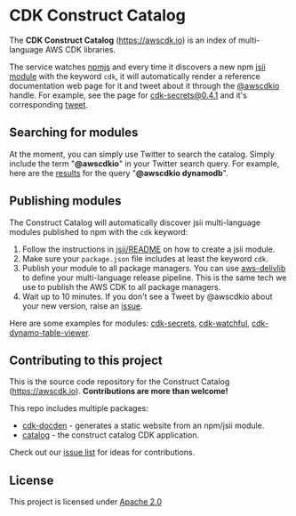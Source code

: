 # CDK Construct Catalog

The **CDK Construct Catalog** (https://awscdk.io) is an index of multi-language AWS CDK libraries. 

The service watches [npmjs](npmjs.com) and every time it discovers a new npm [jsii module](https://github.com/aws/jsii) with the keyword `cdk`, it will automatically render a reference documentation web page for it and tweet about it through the [@awscdkio](https://twitter.com/awscdkio) handle. For example, see the page for [cdk-secrets@0.4.1](https://awscdk.io/packages/cdk-secrets@0.4.1) and it's corresponding [tweet](https://twitter.com/awscdkio/status/1211268176274694145).

## Searching for modules

At the moment, you can simply use Twitter to search the catalog. Simply include the term "**@awscdkio**" in your Twitter search query. For example, here are the [results](https://twitter.com/search?q=%40awscdkio%20dynamodb) for the query "**@awscdkio dynamodb**".

## Publishing modules

The Construct Catalog will automatically discover jsii multi-language modules published to npm with the `cdk` keyword:

1. Follow the instructions in [jsii/README](https://github.com/aws/jsii) on how to create a jsii module.
2. Make sure your `package.json` file includes at least the keyword `cdk`.
3. Publish your module to all package managers. You can use [aws-delivlib](https://github.com/awslabs/aws-delivlib) to define your multi-language release pipeline. This is the same tech we use to publish the AWS CDK to all package managers.
4. Wait up to 10 minutes. If you don't see a Tweet by @awscdkio about your new version, raise an [issue](https://github.com/construct-catalog/catalog/issues/new).

Here are some examples for modules: [cdk-secrets](https://github.com/udondan/cdk-secrets), [cdk-watchful](https://github.com/eladb/cdk-watchful), [cdk-dynamo-table-viewer](https://github.com/eladb/cdk-dynamo-table-viewer).

## Contributing to this project

This is the source code repository for the Construct Catalog (https://awscdk.io). **Contributions are more than welcome!**

This repo includes multiple packages:

- [cdk-docden](./packages/cdk-docgen/README.md) - generates a static website from an npm/jsii module.
- [catalog](./packages/catalog/README.md) - the construct catalog CDK application.

Check out our [issue list](https://github.com/construct-catalog/catalog/issues) for ideas for contributions.

## License

This project is licensed under [Apache 2.0](./LICENSE)
